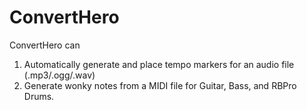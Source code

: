 # ConvertHero
ConvertHero can
  1. Automatically generate and place tempo markers for an audio file (.mp3/.ogg/.wav)
  2. Generate wonky notes from a MIDI file for Guitar, Bass, and RBPro Drums.
